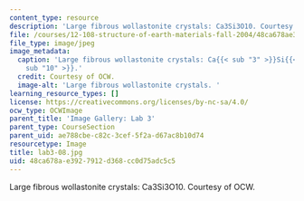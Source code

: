 ```yaml
---
content_type: resource
description: 'Large fibrous wollastonite crystals: Ca3Si3O10. Courtesy of OCW.'
file: /courses/12-108-structure-of-earth-materials-fall-2004/48ca678ae3927912d368cc0d75adc5c5_lab3-08.jpg
file_type: image/jpeg
image_metadata:
  caption: 'Large fibrous wollastonite crystals: Ca{{< sub "3" >}}Si{{< sub "3" >}}O{{<
    sub "10" >}}.'
  credit: Courtesy of OCW.
  image-alt: 'Large fibrous wollastonite crystals. '
learning_resource_types: []
license: https://creativecommons.org/licenses/by-nc-sa/4.0/
ocw_type: OCWImage
parent_title: 'Image Gallery: Lab 3'
parent_type: CourseSection
parent_uid: ae788cbe-c82c-3cef-5f2a-d67ac8b10d74
resourcetype: Image
title: lab3-08.jpg
uid: 48ca678a-e392-7912-d368-cc0d75adc5c5
---
```

Large fibrous wollastonite crystals: Ca3Si3O10. Courtesy of OCW.